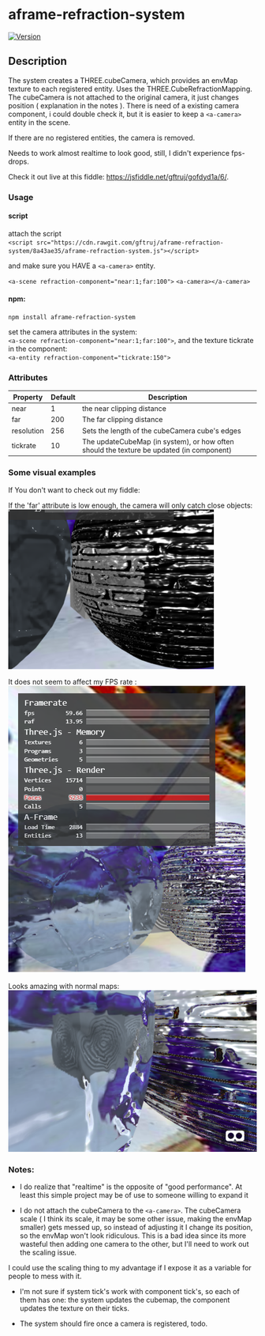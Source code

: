# aframe-refraction-system
[![Version](https://img.shields.io/npm/v/aframe-refraction-system.svg?style=flat-square)](https://www.npmjs.com/package/aframe-refraction-system)

## Description

The system creates a THREE.cubeCamera, which provides an envMap texture to each registered entity. Uses the THREE.CubeRefractionMapping. The cubeCamera is not attached to the original camera, it just changes position ( explanation in the notes ).
There is need of a existing camera component, i could double check it, but it is easier to keep a `<a-camera>` entity in the scene.

If there are no registered entities, the camera is removed.

Needs to work almost realtime to look good, still, I didn't experience fps-drops.

Check it out live at this fiddle: https://jsfiddle.net/gftruj/gofdyd1a/6/.
### Usage
#### script
attach the script <br />
`<script src="https://cdn.rawgit.com/gftruj/aframe-refraction-system/8a43ae35/aframe-refraction-system.js"></script>`

and make sure you HAVE a `<a-camera>` entity.

`<a-scene refraction-component="near:1;far:100">`
`<a-camera></a-camera>`

#### npm:
`npm install aframe-refraction-system`

set the camera attributes in the system: <br />
`<a-scene refraction-component="near:1;far:100">`, 
and the texture tickrate in the component:<br />
 `<a-entity refraction-component="tickrate:150">`

### Attributes

| Property             | Default      | Description                                         |
|----------------------|--------------|-----------------------------------------------------|
| near         		   |      1       | the near clipping distance                          |
| far                  |      200     | The far clipping distance                           |
| resolution           |      256     | Sets the length of the cubeCamera cube's edges      |
| tickrate  		   |      10      | The updateCubeMap (in system), or how often should the texture be updated (in component) |

### Some visual examples
If You don't want to check out my fiddle:<br />

If the 'far' attribute is low enough, the camera will only catch close objects:<br />
![low far distance](https://github.com/gftruj/aframe-refraction-system/blob/master/pics/Screenshot%20(282).png)<br />


It does not seem to affect my FPS rate :<br />
![59 FPS](https://github.com/gftruj/aframe-refraction-system/blob/master/pics/Screenshot%20(283).png)<br />


Looks amazing with normal maps:<br />
![basic](https://github.com/gftruj/aframe-refraction-system/blob/master/pics/Screenshot%20(286).png)<br />
### Notes:
 - I do realize that "realtime" is the opposite of "good performance". At least this simple project may be of use to someone willing to expand it

 - I do not attach the cubeCamera to the `<a-camera>`. The cubeCamera scale ( I think its scale, it may be some other issue, making the envMap smaller) gets messed up, so instead of adjusting it I change its position, so the envMap won't look ridiculous. This is a bad idea since its more wasteful then adding one camera to the other, but I'll need to work out the scaling issue.

 I could use the scaling thing to my advantage if I expose it as a variable for people to mess with it.

 - I'm not sure if system tick's work with component tick's, so each of them has one: the system updates the cubemap, the component updates the texture on their ticks.

 - The system should fire once a camera is registered, todo.

